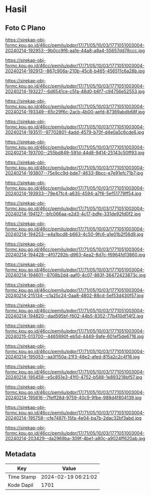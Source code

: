 # Hasil

## Foto C Plano

https://sirekap-obj-formc.kpu.go.id/46cc/pemilu/pdpr/17/71/05/10/03/1771051003004-20240214-192953--9b0cc9f6-aa1e-44a8-a8a4-55657dd78ccc.jpg

https://sirekap-obj-formc.kpu.go.id/46cc/pemilu/pdpr/17/71/05/10/03/1771051003004-20240214-192913--867c906a-210b-45c8-b465-456511c6a28b.jpg

https://sirekap-obj-formc.kpu.go.id/46cc/pemilu/pdpr/17/71/05/10/03/1771051003004-20240214-193227--6d6541ce-c5fa-48d0-b6f7-c94756e52553.jpg

https://sirekap-obj-formc.kpu.go.id/46cc/pemilu/pdpr/17/71/05/10/03/1771051003004-20240214-193349--65c29f6c-2acb-4b00-aefd-87369abdb68f.jpg

https://sirekap-obj-formc.kpu.go.id/46cc/pemilu/pdpr/17/71/05/10/03/1771051003004-20240214-193511--97702801-4add-4579-b70f-d4e0a5c6cde6.jpg

https://sirekap-obj-formc.kpu.go.id/46cc/pemilu/pdpr/17/71/05/10/03/1771051003004-20240214-193700--255bd849-591d-44d8-9414-25143c50ff93.jpg

https://sirekap-obj-formc.kpu.go.id/46cc/pemilu/pdpr/17/71/05/10/03/1771051003004-20240214-193807--75e9cc9d-bde7-4633-8bcc-e7e91efc71b7.jpg

https://sirekap-obj-formc.kpu.go.id/46cc/pemilu/pdpr/17/71/05/10/03/1771051003004-20240214-193933--79e47fc4-a635-4594-a7f6-5ef51779ff54.jpg

https://sirekap-obj-formc.kpu.go.id/46cc/pemilu/pdpr/17/71/05/10/03/1771051003004-20240214-194127--bfc066aa-e2d3-4c17-bdfe-331de92fd0f2.jpg

https://sirekap-obj-formc.kpu.go.id/46cc/pemilu/pdpr/17/71/05/10/03/1771051003004-20240214-194253--e4a1bcd8-b663-4c50-9fc6-a1e01b2f56d9.jpg

https://sirekap-obj-formc.kpu.go.id/46cc/pemilu/pdpr/17/71/05/10/03/1771051003004-20240214-194428--4f07292b-d963-4ea2-8d7c-f6964fd13860.jpg

https://sirekap-obj-formc.kpu.go.id/46cc/pemilu/pdpr/17/71/05/10/03/1771051003004-20240214-194601--8708b2d4-aaf0-4c07-883f-36472423873c.jpg

https://sirekap-obj-formc.kpu.go.id/46cc/pemilu/pdpr/17/71/05/10/03/1771051003004-20240214-215134--c1a25c24-0aa8-4802-88cd-5ef53d430f57.jpg

https://sirekap-obj-formc.kpu.go.id/46cc/pemilu/pdpr/17/71/05/10/03/1771051003004-20240214-194820--dad595bf-f602-44b5-8352-77b410df14f2.jpg

https://sirekap-obj-formc.kpu.go.id/46cc/pemilu/pdpr/17/71/05/10/03/1771051003004-20240215-013700--4465990f-eb5d-4449-9afe-601ef5de6716.jpg

https://sirekap-obj-formc.kpu.go.id/46cc/pemilu/pdpr/17/71/05/10/03/1771051003004-20240214-195053--aa3f150a-21f3-48e2-afed-815a2c2c4f16.jpg

https://sirekap-obj-formc.kpu.go.id/46cc/pemilu/pdpr/17/71/05/10/03/1771051003004-20240214-195459--e5c851e3-41f0-4752-b588-1e893218bf57.jpg

https://sirekap-obj-formc.kpu.go.id/46cc/pemilu/pdpr/17/71/05/10/03/1771051003004-20240214-195616--7feff28d-9759-40c9-9fbe-988d4f804139.jpg

https://sirekap-obj-formc.kpu.go.id/46cc/pemilu/pdpr/17/71/05/10/03/1771051003004-20240214-195758--cfe7487f-15fa-4e04-ba7b-2dac32bf3abd.jpg

https://sirekap-obj-formc.kpu.go.id/46cc/pemilu/pdpr/17/71/05/10/03/1771051003004-20240214-203429--da2969ba-309f-4be1-a80c-a9024ff620ab.jpg


## Metadata

| Key        | Value               |
| ---------- | ------------------- |
| Time Stamp | 2024-02-19 06:21:02 |
| Kode Dapil | 1701                |



